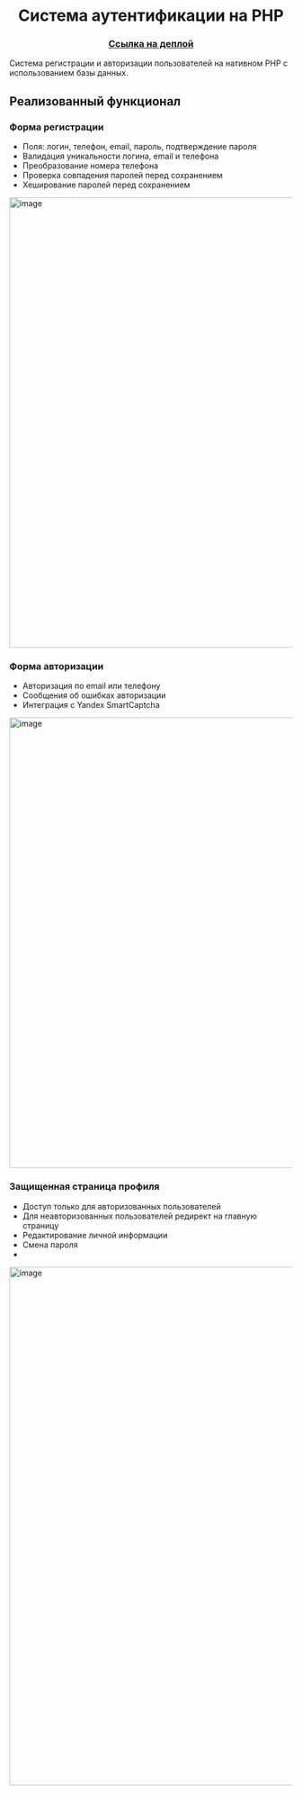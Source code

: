 <h1 align='center'>Система аутентификации на PHP</h1>
<h3 align="center"><a href="https://latyeva-only-test.infinityfreeapp.com/">Ссылка на деплой</a></h3>

Система регистрации и авторизации пользователей на нативном PHP с использованием базы данных.

## Реализованный функционал

### Форма регистрации
* Поля: логин, телефон, email, пароль, подтверждение пароля
* Валидация уникальности логина, email и телефона
* Преобразование номера телефона
* Проверка совпадения паролей перед сохранением
* Хеширование паролей перед сохранением

<img width="800" alt="image" src="https://github.com/user-attachments/assets/60d7bfdc-08c6-4006-960c-cb83b61f7259" align="center" />

### Форма авторизации
* Авторизация по email или телефону
* Сообщения об ошибках авторизации
* Интеграция с Yandex SmartCaptcha

<img width="800" alt="image" src="https://github.com/user-attachments/assets/72381ca7-8e6d-43a4-92c6-5f6c1cfd378a" />

### Защищенная страница профиля
* Доступ только для авторизованных пользователей
* Для неавторизованных пользователей редирект на главную страницу
* Редактирование личной информации
* Смена пароля
* 
<img width="800" height="921" alt="image" src="https://github.com/user-attachments/assets/e842b3c3-3d97-4524-88e3-42f600486eee" />






